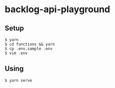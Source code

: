 # backlog-api-playground

## Setup

```shell
$ yarn
$ cd functions && yarn
$ cp .env.sample .env
$ vim .env
```

## Using

```shell
$ yarn serve
```
